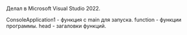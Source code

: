 Делал в Microsoft Visual Studio 2022.


ConsoleApplication1 - функция с main для запуска.
function - функции программы.
head - загаловки функций.
